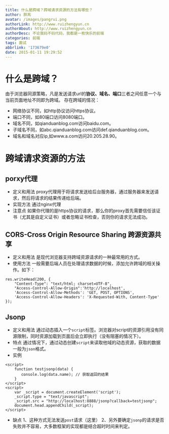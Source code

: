 ```yaml
---
title: 什么是跨域？跨域请求资源的方法有哪些？
author: 胖芮
avatar: /images/pangrui.png
authorLink: http://www.ruizhengyun.cn
authorAbout: http://www.ruizhengyun.cn
authorDesc: 不论我码不码代码，我都是一枚快乐的前端
categories: 前端
tags: 面试
abbrlink: '173679e0'
date: 2015-01-11 19:29:52
---
```

# 什么是跨域？
由于浏览器同源策略，凡是发送请求url的**协议、域名、端口**三者之间任意一个与当前页面地址不同即为跨域。
存在跨域的情况：
* 网络协议不同，如http协议访问https协议。
* 端口不同，如80端口访问8080端口。
* 域名不同，如qianduanblog.com访问baidu.com。
* 子域名不同，如abc.qianduanblog.com访问def.qianduanblog.com。
* 域名和域名对应ip,如www.a.com访问20.205.28.90。


<!--more-->
# 跨域请求资源的方法
## porxy代理
* 定义和用法
proxy代理用于将请求发送给后台服务器，通过服务器来发送请求，然后将请求的结果传递给后端。
* 实现方法
通过nginx代理
* 注意点
如果你代理的是https协议的请求，那么你的proxy首先需要信任该证书（尤其是自定义证书）或者忽略证书检查，否则你的请求无法成功。

## CORS-Cross Origin Resource Sharing 跨源资源共享
* 定义和用法
是现代浏览器支持跨域资源请求的一种最常用的方式。
* 使用方法
一般需要后端人员在处理请求数据的时候，添加允许跨域的相关操作。如下：
```
res.writeHead(200, {
    "Content-Type": "text/html; charset=UTF-8",
    "Access-Control-Allow-Origin":'http://localhost',
    'Access-Control-Allow-Methods': 'GET, POST, OPTIONS',
    'Access-Control-Allow-Headers': 'X-Requested-With, Content-Type'
});
```

## Jsonp
* 定义和用法 
通过动态插入一个`script`标签。浏览器对script的资源引用没有同源限制，同时资源加载到页面后会立即执行（没有阻塞的情况下）。
* 特点
通过情况下，通过动态创建`script`来读取他域的动态资源，获取的数据一般为`json`格式。
* 实例
```
<script>
    function testjsonp(data) {
       console.log(data.name); // 获取返回的结果
    }
</script>
<script>
    var _script = document.createElement('script');
    _script.type = "text/javascript";
    _script.src = "http://localhost:8888/jsonp?callback=testjsonp";
    document.head.appendChild(_script);
</script>
```
* 缺点
1、这种方式无法发送`post`请求（这里）
2、另外要确定`jsonp`的请求是否失败并不容易，大多数框架的实现都是结合超时时间来判定。